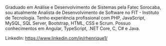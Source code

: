 Graduado em Análise e Desenvolvimento de Sistemas pela Fatec Sorocaba, sou atualmente Analista de Desenvolvimento de Software no FIT - Instituto de Tecnologia.
Tenho experiência profissional com PHP, JavaScript, MySQL, SQL Server, Bootstrap, HTML, CSS e Scrum.
Possuo conhecimentos em Angular, TypeScript, .NET Core, C, C# e Java.

LinkedIn: https://www.linkedin.com/in/rhenrique1/
